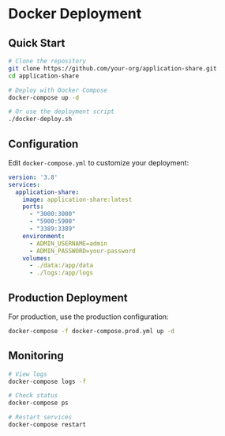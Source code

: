 # Docker Deployment

## Quick Start

```bash
# Clone the repository
git clone https://github.com/your-org/application-share.git
cd application-share

# Deploy with Docker Compose
docker-compose up -d

# Or use the deployment script
./docker-deploy.sh
```

## Configuration

Edit `docker-compose.yml` to customize your deployment:

```yaml
version: '3.8'
services:
  application-share:
    image: application-share:latest
    ports:
      - "3000:3000"
      - "5900:5900"
      - "3389:3389"
    environment:
      - ADMIN_USERNAME=admin
      - ADMIN_PASSWORD=your-password
    volumes:
      - ./data:/app/data
      - ./logs:/app/logs
```

## Production Deployment

For production, use the production configuration:

```bash
docker-compose -f docker-compose.prod.yml up -d
```

## Monitoring

```bash
# View logs
docker-compose logs -f

# Check status
docker-compose ps

# Restart services
docker-compose restart
```
